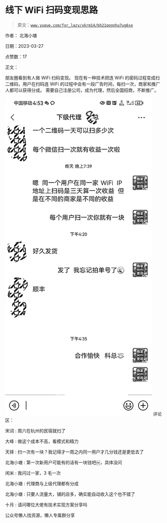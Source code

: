 # 线下 WiFi 扫码变现思路

> 原文：[`www.yuque.com/for_lazy/xkrm14/bh21qognhu7ug6se`](https://www.yuque.com/for_lazy/xkrm14/bh21qognhu7ug6se)



作者： 北海小塘



日期：2023-03-27



点赞数：17

<ne-hole id="u94643fc6" data-lake-id="u94643fc6">

正文：



朋友圈看到有人做 WiFi 扫码变现。 现在有一种技术把连 WiFi 的密码过程变成扫二维码，用户在扫码连 WiFi 的过程中会有一段广告时间，每扫一次，商家和推广人都可以获得分成。 需要自己注册公司，成为代理，然后全国招商，不断推广。



![](img/c846f336d331b6bd221621127d0413a0.png)  <ne-hole id="u9a38e2b7" data-lake-id="u9a38e2b7"><ne-p id="u1866a7b2" data-lake-id="u1866a7b2">评论区：



宋词 : 周六在杭州的民宿就扫了



大峰 : 做这个成本不高，看模式和精力



天择 : 扫一次有一块？我记得才一周之内同一用户才几分钱还是更低去了



北海小塘 : 第一次新用户可能有的话有一块钱吧￼，具体没问



闲米 : 我问过一家，3 毛一次



北海小塘 : 代理商与上级代理都有分成



北海小塘 : 只要人流量大，铺的店多，确实能自动收入这个也不错了



十月 : 请问哪位大佬有技术实现方案分享吗

<ne-hole id="ua4066a1c" data-lake-id="ua4066a1c">

公众号懒人找资源，懒人专属群分享

</ne-hole></ne-hole></ne-p></ne-hole>